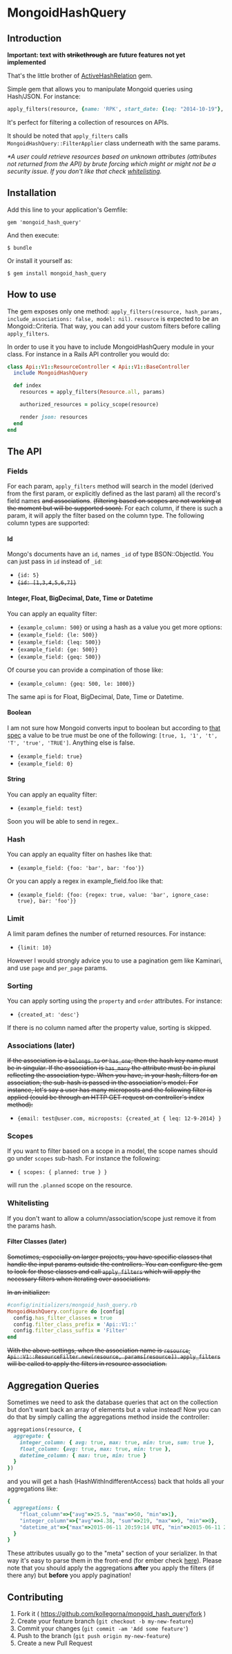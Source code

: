 # MongoidHashQuery

## Introduction
__Important: text with ~~strikethrough~~ are future features not yet implemented__

That's the little brother of [ActiveHashRelation](https://github.com/kollegorna/active_hash_relation) gem.

Simple gem that allows you to manipulate Mongoid queries using Hash/JSON. For instance:
```ruby
apply_filters(resource, {name: 'RPK', start_date: {leq: "2014-10-19"}, act_status: "ongoing"})
```
It's perfect for filtering a collection of resources on APIs.

It should be noted that `apply_filters` calls `MongoidHashQuery::FilterApplier` class
underneath with the same params.

_\*A user could retrieve resources based
on unknown attributes (attributes not returned from the API) by brute forcing
which might or might not be a security issue. If you don't like that check
[whitelisting](https://github.com/kollegorna/mongoid_hash_query#whitelisting)._

## Installation

Add this line to your application's Gemfile:

    gem 'mongoid_hash_query'

And then execute:

    $ bundle

Or install it yourself as:

    $ gem install mongoid_hash_query
    
## How to use
The gem exposes only one method: `apply_filters(resource, hash_params, include_associations: false, model: nil)`. `resource` is expected to be an Mongoid::Criteria.
That way, you can add your custom filters before calling `apply_filters`.

In order to use it you have to include MongoidHashQuery module in your class. For instance in a Rails API controller you would do:

```ruby
class Api::V1::ResourceController < Api::V1::BaseController
  include MongoidHashQuery

  def index
    resources = apply_filters(Resource.all, params)

    authorized_resources = policy_scope(resource)

    render json: resources
  end
end
```

## The API
### Fields
For each param, `apply_filters` method will search in the model (derived from the first param, or explicitly defined as the last param) all the record's field names ~~and associations~~. ~~(filtering based on scopes are not working at the moment but will be supported soon).~~ For each column, if there is such a param, it will apply the filter based on the column type. The following column types are supported:

#### Id
Mongo's documents have an `id`, names `_id` of type BSON::ObjectId. You can just pass in `id` instead of `_id`:
* `{id: 5}`
* ~~`{id: [1,3,4,5,6,7]}`~~

#### Integer, Float, BigDecimal, Date, Time or Datetime
You can apply an equality filter:
* `{example_column: 500}`
or using a hash as a value you get more options:
* `{example_field: {le: 500}}`
* `{example_field: {leq: 500}}`
* `{example_field: {ge: 500}}`
* `{example_field: {geq: 500}}`

Of course you can provide a compination of those like:
* `{example_column: {geq: 500, le: 1000}}`

The same api is for Float, BigDecimal, Date, Time or Datetime.

#### Boolean
I am not sure how Mongoid converts input to boolean but according to [that spec](https://github.com/mongoid/mongoid/blob/master/spec/mongoid/extensions/boolean_spec.rb) a value to be true must be one of the following: `[true, 1, '1', 't', 'T', 'true', 'TRUE']`. Anything else is false. 
* `{example_field: true}`
* `{example_field: 0}`

#### String
You can apply an equality filter:
* `{example_field: test}`

Soon you will be able to send in regex..

### Hash
You can apply an equality filter on hashes like that:
* `{example_field: {foo: 'bar', bar: 'foo'}}`

Or you can apply a regex in example_field.foo like that:
* `{example_field: {foo: {regex: true, value: 'bar', ignore_case: true}, bar: 'foo'}}`


### Limit
A limit param defines the number of returned resources. For instance:
* `{limit: 10}`

However I would strongly advice you to use a pagination gem like Kaminari, and use `page` and `per_page` params.


### Sorting
You can apply sorting using the `property` and `order` attributes. For instance:
* `{created_at: 'desc'}`

If there is no column named after the property value, sorting is skipped.


### Associations (later)
~~If the association is a `belongs_to` or `has_one`, then the hash key name must be in singular. If the association is `has_many` the attribute must be in plural reflecting the association type. When you have, in your hash, filters for an association, the sub-hash is passed in the association's model. For instance, let's say a user has many microposts and the following filter is applied (could be through an HTTP GET request on controller's index method):~~
* `{email: test@user.com, microposts: {created_at { leq: 12-9-2014} }`


### Scopes
If you want to filter based on a scope in a model, the scope names should go under `scopes` sub-hash. For instance the following:
* `{ scopes: { planned: true } }`

will run the `.planned` scope on the resource.


### Whitelisting
If you don't want to allow a column/association/scope just remove it from the params hash.

#### Filter Classes (later)
~~Sometimes, especially on larger projects, you have specific classes that handle
the input params outside the controllers. You can configure the gem to look for
those classes and call `apply_filters` which will apply the necessary filters when
iterating over associations.~~

~~In an initializer:~~
```ruby
#config/initializers/mongoid_hash_query.rb
MongoidHashQuery.configure do |config|
  config.has_filter_classes = true
  config.filter_class_prefix = 'Api::V1::'
  config.filter_class_suffix = 'Filter'
end
```
~~With the above settings, when the association name is `resource`,
`Api::V1::ResourceFilter.new(resource, params[resource]).apply_filters` will be
called to apply the filters in resource association.~~

## Aggregation Queries
Sometimes we need to ask the database queries that act on the collection but don't want back an array of elements but a value instead! Now you can do that by simply calling the aggregations method inside the controller:

```ruby
aggregations(resource, {
  aggregate: {
    integer_column: { avg: true, max: true, min: true, sum: true },
    float_column: {avg: true, max: true, min: true },
    datetime_column: { max: true, min: true }
  }
})
```

and you will get a hash (HashWithIndifferentAccess) back that holds all your aggregations like:
```ruby
{
  aggregations: {
    "float_column"=>{"avg"=>25.5, "max"=>50, "min"=>1},
    "integer_column"=>{"avg"=>4.38, "sum"=>219, "max"=>9, "min"=>0},
    "datetime_at"=>{"max"=>2015-06-11 20:59:14 UTC, "min"=>2015-06-11 20:59:12 UTC}
  }
}
```

These attributes usually go to the "meta" section of your serializer. In that way it's easy to parse them in the front-end (for ember check [here](http://guides.emberjs.com/v1.10.0/models/handling-metadata/)). Please note that you should apply the aggregations __after__ you apply the filters (if there any) but __before__ you apply pagination!


## Contributing

1. Fork it ( https://github.com/kollegorna/mongoid_hash_query/fork )
2. Create your feature branch (`git checkout -b my-new-feature`)
3. Commit your changes (`git commit -am 'Add some feature'`)
4. Push to the branch (`git push origin my-new-feature`)
5. Create a new Pull Request

